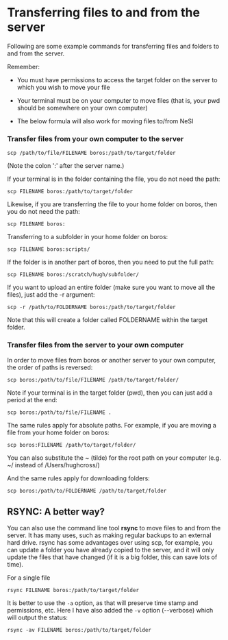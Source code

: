 # Transferring files to and from the server

Following are some example commands for transferring files and folders to and from the server. 

Remember:

* You must have permissions to access the target folder on the server to which you wish to move your file

* Your terminal must be on your computer to move files (that is, your pwd should be somewhere on your own computer)

* The below formula will also work for moving files to/from NeSI



### Transfer files from your own computer to the server

```scp /path/to/file/FILENAME boros:/path/to/target/folder```

(Note the colon ':' after the server name.) 

If your terminal is in the folder containing the file, you do not need the path:

```scp FILENAME boros:/path/to/target/folder```

Likewise, if you are transferring the file to your home folder on boros, then you do not need the path:

```scp FILENAME boros:```

Transferring to a subfolder in your home folder on boros:

```scp FILENAME boros:scripts/```

If the folder is in another part of boros, then you need to put the full path:

```scp FILENAME boros:/scratch/hugh/subfolder/```

If you want to upload an entire folder (make sure you want to move all the files), just add the -r argument:

```scp -r /path/to/FOLDERNAME boros:/path/to/target/folder```

Note that this will create a folder called FOLDERNAME within the target folder.


### Transfer files from the server to your own computer

In order to move files from boros or another server to your own computer, the order of paths is reversed:

```scp boros:/path/to/file/FILENAME /path/to/target/folder/```

Note if your terminal is in the target folder (pwd), then you can just add a period at the end:

```scp boros:/path/to/file/FILENAME .```

The same rules apply for absolute paths. For example, if you are moving a file from your home folder on boros:

```scp boros:FILENAME /path/to/target/folder/```

You can also substitute the ~ (tilde) for the root path on your computer (e.g. ~/ instead of /Users/hughcross/)

And the same rules apply for downloading folders:

```scp boros:/path/to/FOLDERNAME /path/to/target/folder```

## RSYNC: A better way?

You can also use the command line tool **rsync** to move files to and from the server. It has many uses, such as making regular backups to an external hard drive. rsync has some advantages over using scp, for example, you can update a folder you have already copied to the server, and it will only update the files that have changed (if it is a big folder, this can save lots of time).

For a single file

```rsync FILENAME boros:/path/to/target/folder```

It is better to use the ```-a``` option, as that will preserve time stamp and permissions, etc. Here I have also added the ```-v``` option (--verbose) which will output the status:

```rsync -av FILENAME boros:/path/to/target/folder```









